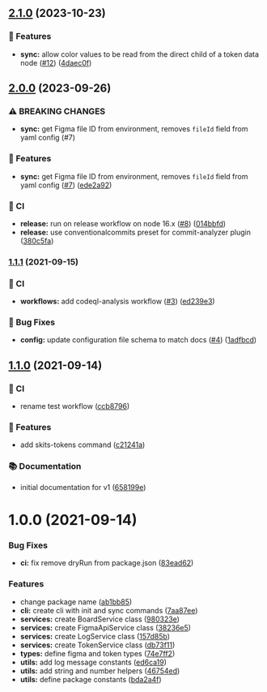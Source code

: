 ## [2.1.0](https://github.com/skits-lab/figma-tokens/compare/v2.0.0...v2.1.0) (2023-10-23)


### :rocket: Features

* **sync:** allow color values to be read from the direct child of a token data node ([#12](https://github.com/skits-lab/figma-tokens/issues/12)) ([4daec0f](https://github.com/skits-lab/figma-tokens/commit/4daec0fee9a2c7848bd2f3fa894a8bf9c53b9958))

## [2.0.0](https://github.com/skits-lab/figma-tokens/compare/v1.1.1...v2.0.0) (2023-09-26)


### ⚠ BREAKING CHANGES

* **sync:** get Figma file ID from environment, removes `fileId` field from yaml config (#7)

### :rocket: Features

* **sync:** get Figma file ID from environment, removes `fileId` field from yaml config ([#7](https://github.com/skits-lab/figma-tokens/issues/7)) ([ede2a92](https://github.com/skits-lab/figma-tokens/commit/ede2a9284d7387d75598ab06414f6b08814321ea))


### :vertical_traffic_light: CI

* **release:** run on release workflow on node 16.x ([#8](https://github.com/skits-lab/figma-tokens/issues/8)) ([014bbfd](https://github.com/skits-lab/figma-tokens/commit/014bbfd635c5f4cd8d51a533680b758697f2f1e8))
* **release:** use conventionalcommits preset for commit-analyzer plugin ([380c5fa](https://github.com/skits-lab/figma-tokens/commit/380c5fa4ed2a0e3d11368c3146db2f434093be87))

### [1.1.1](https://github.com/skits-lab/figma-tokens/compare/v1.1.0...v1.1.1) (2021-09-15)


### :vertical_traffic_light: CI

* **workflows:** add codeql-analysis workflow ([#3](https://github.com/skits-lab/figma-tokens/issues/3)) ([ed239e3](https://github.com/skits-lab/figma-tokens/commit/ed239e3dd7fb35c77948eae6792bbb64f7848d1d))


### :bug: Bug Fixes

* **config:** update configuration file schema to match docs ([#4](https://github.com/skits-lab/figma-tokens/issues/4)) ([1adfbcd](https://github.com/skits-lab/figma-tokens/commit/1adfbcd6571a073e1ddc13d49e68f3fb925ae69e))

## [1.1.0](https://github.com/skits-lab/figma-tokens/compare/v1.0.0...v1.1.0) (2021-09-14)

### :vertical_traffic_light: CI

- rename test workflow ([ccb8796](https://github.com/skits-lab/figma-tokens/commit/ccb8796dd5e7809bf7627fdd210709dde7626755))

### :rocket: Features

- add skits-tokens command ([c21241a](https://github.com/skits-lab/figma-tokens/commit/c21241a0d982f93251da519862a757ddf42214e2))

### :books: Documentation

- initial documentation for v1 ([658199e](https://github.com/skits-lab/figma-tokens/commit/658199ea0b6a6b97aa7dec6b4ed3c3afbfd54bf3))

# 1.0.0 (2021-09-14)

### Bug Fixes

- **ci:** fix remove dryRun from package.json ([83ead62](https://github.com/skits-lab/figma-tokens/commit/83ead62df76b012c8374a6d6aa23c63da9ea4405))

### Features

- change package name ([ab1bb85](https://github.com/skits-lab/figma-tokens/commit/ab1bb85595ecdff7eda71297b0dce4f67b03d155))
- **cli:** create cli with init and sync commands ([7aa87ee](https://github.com/skits-lab/figma-tokens/commit/7aa87ee2ab8636226b84459a5e3a9504e02c7468))
- **services:** create BoardService class ([980323e](https://github.com/skits-lab/figma-tokens/commit/980323ed7a6dde42bd18325abf5e1825c6723e38))
- **services:** create FigmaApiService class ([38236e5](https://github.com/skits-lab/figma-tokens/commit/38236e50b2a6a8b3321baa82afa5947c3e23d46c))
- **services:** create LogService class ([157d85b](https://github.com/skits-lab/figma-tokens/commit/157d85b344aee3872ba754808d7837af8963b604))
- **services:** create TokenService class ([db73f11](https://github.com/skits-lab/figma-tokens/commit/db73f11441e83d06893b12318127488b7946c418))
- **types:** define figma and token types ([74e7ff2](https://github.com/skits-lab/figma-tokens/commit/74e7ff21e764a40214da71e1fb7aeee618b96252))
- **utils:** add log message constants ([ed6ca19](https://github.com/skits-lab/figma-tokens/commit/ed6ca19954e58f86b5c69cdbdac58b40c71202d8))
- **utils:** add string and number helpers ([46754ed](https://github.com/skits-lab/figma-tokens/commit/46754edafd8b568fd56ca80831e0c93d90b09196))
- **utils:** define package constants ([bda2a4f](https://github.com/skits-lab/figma-tokens/commit/bda2a4fb0946d0a922d20f8fb1965cd8544ba830))

